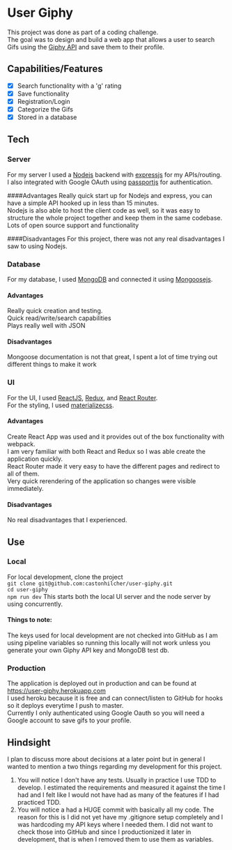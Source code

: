 # User Giphy
This project was done as part of a coding challenge.  
The goal was to design and build a web app that allows a user to search Gifs using the [Giphy API](https://developers.giphy.com/) and save them to their profile.

## Capabilities/Features

- [x] Search functionality with a 'g' rating
- [x] Save functionality
- [x] Registration/Login
- [x] Categorize the Gifs
- [x] Stored in a database

## Tech
### Server
For my server I used a [Nodejs](https://nodejs.org/) backend with [expressjs](http://expressjs.com/) for my APIs/routing.  
I also integrated with Google OAuth using [passportjs](http://www.passportjs.org/) for authentication.

####Advantages
Really quick start up for Nodejs and express, you can have a simple API hooked up in less than 15 minutes.  
Nodejs is also able to host the client code as well, so it was easy to structure the whole project together and keep them in the same codebase.  
Lots of open source support and functionality

####Disadvantages
For this project, there was not any real disadvantages I saw to using Nodejs.

### Database
For my database, I used [MongoDB](https://www.mongodb.com/) and connected it using [Mongoosejs](https://mongoosejs.com/).

#### Advantages
Really quick creation and testing.  
Quick read/write/search capabilities  
Plays really well with JSON

#### Disadvantages
Mongoose documentation is not that great, I spent a lot of time trying out different things to make it work

### UI
For the UI, I used [ReactJS](https://reactjs.org/), [Redux](https://redux.js.org/), and [React Router](https://reacttraining.com/react-router/).  
For the styling, I used [materializecss](https://materializecss.com/).

#### Advantages
Create React App was used and it provides out of the box functionality with webpack.  
I am very familiar with both React and Redux so I was able create the application quickly.  
React Router made it very easy to have the different pages and redirect to all of them.  
Very quick rerendering of the application so changes were visible immediately.

#### Disadvantages
No real disadvantages that I experienced.

## Use
### Local
For local development, clone the project  
`git clone git@github.com:castonhilcher/user-giphy.git`  
`cd user-giphy`  
`npm run dev` This starts both the local UI server and the node server by using concurrently.

#### Things to note:  
The keys used for local development are not checked into GitHub as I am using pipeline variables so running this locally will not work unless you generate your own Giphy API key and MongoDB test db.

### Production
The application is deployed out in production and can be found at https://user-giphy.herokuapp.com  
I used heroku because it is free and can connect/listen to GitHub for hooks so it deploys everytime I push to master.  
Currently I only authenticated using Google Oauth so you will need a Google account to save gifs to your profile.

## Hindsight
I plan to discuss more about decisions at a later point but in general I wanted to mention a two things regarding my development for this project.

1. You will notice I don't have any tests. Usually in practice I use TDD to develop. I estimated the requirements and measured it against the time I had and I felt like I would not have had as many of the features if I had practiced TDD.
2. You will notice a had a HUGE commit with basically all my code. The reason for this is I did not yet have my .gitignore setup completely and I was hardcoding my API keys where I needed them. I did not want to check those into GitHub and since I productionized it later in development, that is when I removed them to use them as variables.

